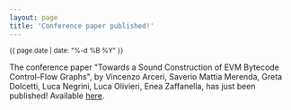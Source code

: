 ```yaml
---
layout: page
title: 'Conference paper published!'
---
```


<small>{{ page.date | date: "%-d %B %Y" }}</small>

The conference paper "Towards a Sound Construction of EVM Bytecode Control-Flow Graphs", by Vincenzo Arceri, Saverio Mattia Merenda, Greta Dolcetti, Luca Negrini, Luca Olivieri, Enea Zaffanella, has just been published! Available [here](https://doi.org/10.1145/3678721.3686227).
